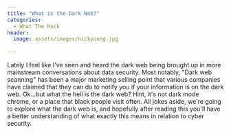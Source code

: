 ```yaml
---
title: "What is the Dark Web?"
categories:
  - What The Hack
header:
  image: assets/images/nickyoung.jpg
  
---
```


Lately I feel like I've seen and heard the dark web being brought up in more mainstream conversations about data security. Most notably, "Dark web scanning" has been a major marketing selling point that various companies have claimed that they can do to notify you if your information is on the dark web. Ok...but what the hell is the dark web? Hint, it's not dark mode chrome, or a place that black people visit often. All jokes aside, we're going to explore what the dark web is, and hopefully after reading this you'll have a better understanding of what exactly this means in relation to cyber security.
